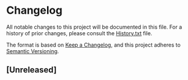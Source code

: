 # Changelog

All notable changes to this project will be documented in this file. For a history of prior changes, please consult the [History.txt](History.txt) file.

The format is based on [Keep a Changelog](https://keepachangelog.com/en/1.0.0/), and this project adheres to [Semantic Versioning](https://semver.org/spec/v2.0.0.html).

## [Unreleased]




